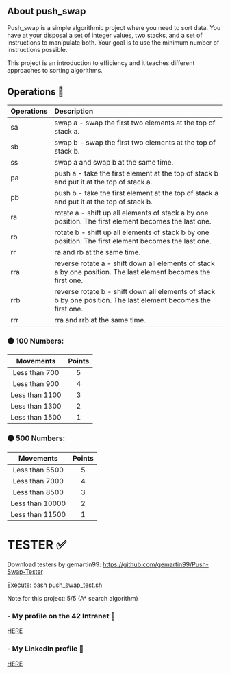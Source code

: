 ## About push_swap

Push_swap is a simple algorithmic project where you need to sort data. You have at your disposal a set of integer values, two stacks, and a set of instructions to manipulate both. Your goal is to use the minimum number of instructions possible.

This project is an introduction to efficiency and it teaches different approaches to sorting algorithms.


## Operations 🔄

| Operations | Description |
| :--- | :--- |
| sa | swap a - swap the first two elements at the top of stack a. |
| sb | swap b - swap the first two elements at the top of stack b. |
| ss | swap a and swap b at the same time. |
| pa | push a - take the first element at the top of stack b and put it at the top of stack a. |
| pb | push b - take the first element at the top of stack a and put it at the top of stack b. |
| ra | rotate a - shift up all elements of stack a by one position. The first element becomes the last one. |
| rb | rotate b - shift up all elements of stack b by one position. The first element becomes the last one. |
| rr | ra and rb at the same time. |
| rra | reverse rotate a - shift down all elements of stack a by one position. The last element becomes the first one. |
| rrb | reverse rotate b - shift down all elements of stack b by one position. The last element becomes the first one. |
| rrr | rra and rrb at the same time. |

### 🟠 100 Numbers:

| Movements | Points |
| :---: | :---: |
| Less than 700 | 5 |
| Less than 900 | 4 |
| Less than 1100 | 3 |
| Less than 1300 | 2 |
| Less than 1500 | 1 |

### 🟠 500 Numbers: 

| Movements | Points |
| :---: | :---: |
| Less than 5500 | 5 |
| Less than 7000 | 4 |
| Less than 8500 | 3 |
| Less than 10000 | 2 |
| Less than 11500 | 1 |

# TESTER ✅

Download testers by gemartin99:
https://github.com/gemartin99/Push-Swap-Tester

Execute:
bash push_swap_test.sh

Note for this project:
5/5 (A* search algorithm)

### - My profile on the 42 Intranet 🔽
[HERE](https://profile.intra.42.fr/users/mgimon-c)

### - My LinkedIn profile 🔽
[HERE](https://www.linkedin.com/in/mgimon-c/)
